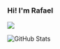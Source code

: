 ### Hi! I'm Rafael  

<img src="https://c.tenor.com/0ksFSWOphnoAAAAi/wave-emoji.gif" />

![GitHub Stats](https://github-readme-stats.vercel.app/api?username=jcads&count_private=true&show_icons=true&theme=discord_old_blurple)

